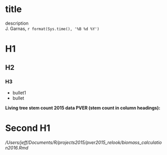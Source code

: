 # title
description  
J. Garnas, `r format(Sys.time(), '%B %d %Y')`  
# H1
## H2
### H3	
- bullet1			
- bullet




**Living tree stem count 2015 data PVER (stem count in column headings):**


# Second H1


###### /Users/jeff/Documents/R/projects2015/pver2015_relook/biomass_calculation2016.Rmd



